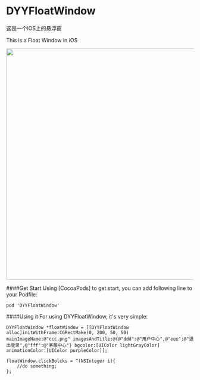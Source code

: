 # DYYFloatWindow
这是一个iOS上的悬浮窗

This is a Float Window in iOS


<img src="./demo.gif" align="middle" width="620" />

####Get Start
Using [CocoaPods] to get start, you can add following line to your Podfile:

	pod 'DYYFloatWindow'

####Using it
For using DYYFloatWindow, it's very simple:

	DYYFloatWindow *floatWindow = [[DYYFloatWindow alloc]initWithFrame:CGRectMake(0, 200, 50, 50) mainImageName:@"ccc.png" imagesAndTitle:@{@"ddd":@"用户中心",@"eee":@"退出登录",@"fff":@"客服中心"} bgcolor:[UIColor lightGrayColor] animationColor:[UIColor purpleColor]];
    
    floatWindow.clickBolcks = ^(NSInteger i){
        //do something;
    };